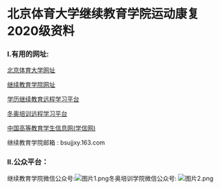 # 北京体育大学继续教育学院运动康复2020级资料

### I.有用的网址:

[北京体育大学网址](https://www.bsu.edu.cn/)

[继续教育学院网址](https://jjxy.bsu.edu.cn/)

[学历继续教育远程学习平台](http://www.bsucec.com/)

[冬奥培训远程学习平台](http://www.woec.org.cn/)

[中国高等教育学生信息网(学信网)](https://www.chsi.com.cn/)

继续教育学院邮箱 : bsujjxy.163.com



### II.公众平台：

继续教育学院微信公众号:![图片1.png](https://jjxy.bsu.edu.cn/images/2019-12/9beedf34b4ea439ba0f367b4046fcb8c.png)冬奥培训学院微信公众号: ![图片2.png](https://jjxy.bsu.edu.cn/images/2019-12/395d9f079b824d378c92f3155af0cb14.png)





